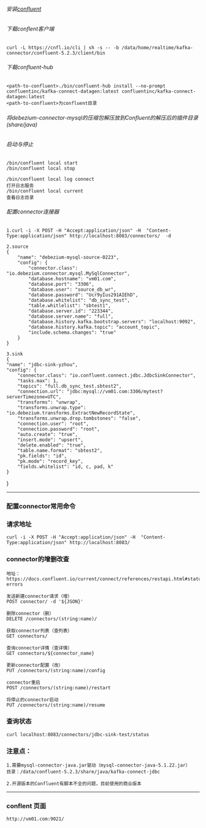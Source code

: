
###### 安装[confluent](https://packages.confluent.io/archive/5.2/confluent-5.2.3-2.11.tar.gz)

###### 下载conflent客户端
    curl -L https://cnfl.io/cli | sh -s -- -b /data/home/realtime/kafka-connector/confluent-5.2.3/client/bin
    
###### 下载confluent-hub
    <path-to-confluent>./bin/confluent-hub install --no-prompt confluentinc/kafka-connect-datagen:latest confluentinc/kafka-connect-datagen:latest
    <path-to-confluent>为confluent目录
    
###### 将debezium-connector-mysql的压缩包解压放到Confluent的解压后的插件目录(share/java)


###### 启动与停止
    /bin/confluent local start
    /bin/confluent local stop
    
    /bin/confluent local log connect
    打开日志服务
    /bin/confluent local current
    查看日志目录
    
    
###### 配置connector连接器
    1.curl -i -X POST -H "Accept:application/json" -H  "Content-Type:application/json" http://localhost:8083/connectors/  -d
    
    2.source
    {
        "name": "debezium-mysql-source-0223",
        "config": {
            "connector.class": "io.debezium.connector.mysql.MySqlConnector",
            "database.hostname": "vm01.com",
            "database.port": "3306",
            "database.user": "source_db_wr",
            "database.password": "Ucr9yIus291AIEhD",
            "database.whitelist": "db_sync_test",
            "table.whitlelist": "sbtest1",
            "database.server.id": "223344",
            "database.server.name": "full",
            "database.history.kafka.bootstrap.servers": "localhost:9092",
            "database.history.kafka.topic": "account_topic",
            "include.schema.changes": "true"
        }
    }
    
    3.sink
    {
    "name": "jdbc-sink-yzhou",
    "config": {
        "connector.class": "io.confluent.connect.jdbc.JdbcSinkConnector",
        "tasks.max": 1,
        "topics": "full.db_sync_test.sbtest2",
        "connection.url": "jdbc:mysql://vm01.com:3306/mytest?serverTimezone=UTC",
        "transforms": "unwrap",
        "transforms.unwrap.type": "io.debezium.transforms.ExtractNewRecordState",
        "transforms.unwrap.drop.tombstones": "false",
        "connection.user": "root",
        "connection.password": "root",
        "auto.create": "true",
        "insert.mode": "upsert",
        "delete.enabled": "true",
        "table.name.format": "sbtest2",
        "pk.fields": "id",
        "pk.mode": "record_key",
        "fields.whitelist": "id, c, pad, k"
    }
}

---

### 配置connector常用命令
### 请求地址
    curl -i -X POST -H "Accept:application/json" -H  "Content-Type:application/json" http://localhost:8083/

### connector的增删改查
    地址：https://docs.confluent.io/current/connect/references/restapi.html#statuses-errors
    
    发送新建connector请求（增）
    POST connector/ -d '${JSON}'

    删除connector（删）
    DELETE /connectors/(string:name)/
    
    获取connector列表（查列表）
    GET connectors/
    
    查询connector详情（查详情）
    GET connectors/${connector_name}

    更新connector配置（改）
    PUT /connectors/(string:name)/config
    
    connector重启
    POST /connectors/(string:name)/restart
    
    将停止的connector启动
    PUT /connectors/(string:name)/resume


### 查询状态
    curl localhost:8083/connectors/jdbc-sink-test/status
    
    
    
### 注意点：
    1.需要mysql-connector-java.jar驱动（mysql-connector-java-5.1.22.jar）
    目录：/data/confluent-5.2.3/share/java/kafka-connect-jdbc
    
    2.开源版本的Confluent有脚本不全的问题，目前使用的商业版本


---

### conflent 页面
    http://vm01.com:9021/